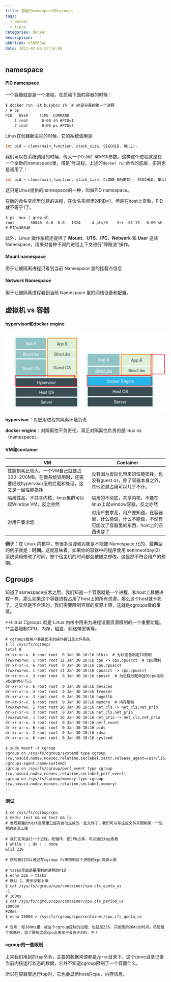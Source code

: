 ```yaml
---
title: 容器的namespace和cgroups
tags:
  - docker
  - linux
categories: docker
description: ' '
abbrlink: b56963ac
date: 2021-02-03 22:14:08
---
```


## namespace

#### PID namespace

一个容器就是是一个进程，在启动下面的容器的时候：

```shell
$ docker run -it busybox sh  # sh是容器的第一个进程
/ # ps
PID   USER     TIME  COMMAND
    1 root      0:00 sh #PID=1
    7 root      0:00 ps #PID=7
```

Linux在创建新进程的时候，它的系统调用是

```c
int pid = clone(main_function, stack_size, SIGCHLD, NULL); 
```

我们可以在系统调用的时候，传入一个`CLONE_NEWPID`参数。这样这个进程就是在一个全新的namespace里，塔是1号进程。上述的`docker run`命令的底层，实则也是调用了：

```c
int pid = clone(main_function, stack_size, CLONE_NEWPID | SIGCHLD, NULL); 
```

这只是Linux提供的namespace的一种，叫做PID namespace。

在新的命名空间里创建的进程，在命名空间里的PID=1，但是在host上查看，PID就不等于1了。

```shell
$ ps -aux | grep sh
root       36046  0.0  0.0   1324     4 pts/0    Ss+  01:15   0:00 sh  # PID=36046
```

此外，Linux 操作系统还提供了 **Mount**、**UTS**、**IPC**、**Network** 和 **User** 这些 Namespace，用来对各种不同的进程上下文进行“障眼法”操作。

#### Mount namespace

用于让被隔离进程只看到当前 Namespace 里的挂载点信息

#### Network Namespace

用于让被隔离进程看到当前 Namespace 里的网络设备和配置。



## 虚拟机 vs 容器

#### hypervisor和docker engine

<img src="namespace-cgroups/image-20210203222905761.png" alt="image-20210203222905761" style="zoom:50%;" />

**hypervisor**：对应用进程的隔离环境负责

**docker engine**：对隔离性不负责任，真正对隔离性负责的是linux os（namespace）。



####  VM和container

| VM                                                           | Container                                                    |
| ------------------------------------------------------------ | ------------------------------------------------------------ |
| 性能损耗比较大，一个VM自己就要占100-200MB。在做系统调用时，还需要经过hypervisor层的拦截和处理，这又是一层性能损耗 | 没有因为虚拟化带来的性能损耗，也没有guest os，除了容器本身之外，其他资源占用可以几乎不计。 |
| 隔离性高，不共享内核，linux集群可以起Window VM，反之亦然     | 隔离的不彻底，共享内核，不能在linux上起window容器，反之亦然  |
| 对用户要求低                                                 | 对用户要求高，用户要知道，在容器里，什么能做，什么不能做，不然有可能改了容器里的东西，host上的东西也变了 |

**例子**：在 Linux 内核中，有很多资源和对象是不能被 Namespace 化的，最典型的例子就是：**时间**。这就意味着，如果你的容器中的程序使用 settimeofday(2) 系统调用修改了时间，整个宿主机的时间都会被随之修改，这显然不符合用户的预期。



## Cgroups

知道了namespace技术之后，我们知道一个容器就是一个进程，和host上其他进程一样。那么如果这个容器进程占用了host上的所有资源，那么这个host就卡死了。这显然是不合理的。我们需要限制容器的资源上限，这就是cgroups做的事情。

 **Linux Cgroups 就是 Linux 内核中用来为进程设置资源限制的一个重要功能。**主要限制CPU，内存，磁盘，网络带宽等等。

```shell
# cgroups给用户暴露出来的操作接口是文件系统
$ ll /sys/fs/cgroup/
total 0
dr-xr-xr-x. 6 root root  0 Jan 30 10:16 blkio  # 为块设备制定IO限制
lrwxrwxrwx. 1 root root 11 Jan 30 10:16 cpu -> cpu,cpuacct  # cpu限制
dr-xr-xr-x. 6 root root  0 Jan 30 10:16 cpu,cpuacct
lrwxrwxrwx. 1 root root 11 Jan 30 10:16 cpuacct -> cpu,cpuacct
dr-xr-xr-x. 3 root root  0 Jan 30 10:16 cpuset  # 为进程分配单独的cpu核和对应的内存节点
dr-xr-xr-x. 6 root root  0 Jan 30 10:16 devices
dr-xr-xr-x. 3 root root  0 Jan 30 10:16 freezer
dr-xr-xr-x. 3 root root  0 Jan 30 10:16 hugetlb
dr-xr-xr-x. 6 root root  0 Jan 30 10:16 memory  # 内存限制
lrwxrwxrwx. 1 root root 16 Jan 30 10:16 net_cls -> net_cls,net_prio
dr-xr-xr-x. 3 root root  0 Jan 30 10:16 net_cls,net_prio
lrwxrwxrwx. 1 root root 16 Jan 30 10:16 net_prio -> net_cls,net_prio
dr-xr-xr-x. 3 root root  0 Jan 30 10:16 perf_event
dr-xr-xr-x. 6 root root  0 Jan 30 10:16 pids
dr-xr-xr-x. 2 root root  0 Jan 30 10:16 rdma
dr-xr-xr-x. 6 root root  0 Jan 30 10:16 systemd

$ sudo mount -t cgroup
cgroup on /sys/fs/cgroup/systemd type cgroup (rw,nosuid,nodev,noexec,relatime,seclabel,xattr,release_agent=/usr/lib/systemd/systemd-cgroups-agent,name=systemd)
cgroup on /sys/fs/cgroup/perf_event type cgroup (rw,nosuid,nodev,noexec,relatime,seclabel,perf_event)
cgroup on /sys/fs/cgroup/memory type cgroup (rw,nosuid,nodev,noexec,relatime,seclabel,memory)
...
```

#### 测试

```shell
$ cd /sys/fs/cgroup/cpu
$ mkdir test && cd test && ls
# 发现新建的test目录里已经有自动生成的一些文件了，我们可以写这些文件来限制某一个进程的资源上限

# 我们先来运行一个进程，死循环，把CPU占满，可以通过top查看
$ while : ; do : ; done 
&[1] 226

# 然后我们可以通过写cgroup fs来限制这个进程的cpu资源上限

# tasks里面是要限制的进程的PID
$ echo 226 > tasks 
# 默认-1，表示没有上限
$ cat /sys/fs/cgroup/cpu/container/cpu.cfs_quota_us 
-1
# 100ms
$ cat /sys/fs/cgroup/cpu/container/cpu.cfs_period_us 
100000
#20ms
$ echo 20000 > /sys/fs/cgroup/cpu/container/cpu.cfs_quota_us

# 说明：每100ms里，被这个cgroup控制的进程，也就是226，只能使用20ms的时间。尽管是个死循环，加了限制之后cpu占用率不会高于20%，牛！
```

#### cgroup的一些限制

上来我们用到的`top`命令，主要的数据来源都是`/proc`目录下。这个/proc目录记录当前内核运行状态的数据，它并不知道cgroup限制了一个容器什么。

所以在容器里运行top时，它也会显示host的cpu，内存信息。